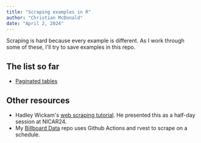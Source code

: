 ```yaml
---
title: "Scraping examples in R"
author: "Christian McDonald"
date: "April 2, 2024"
---
```


Scraping is hard because every example is different. As I work through some of these, I'll try to save examples in this repo.

## The list so far

- [Paginated tables](paginated-tables.qmd)

## Other resources

- Hadley Wickam's [web scraping tutorial](https://github.com/hadley/web-scraping). He presented this as a half-day session at NICAR24.
- My [Billboard Data](https://github.com/utdata/rwd-billboard-data) repo uses Github Actions and rvest to scrape on a schedule.
